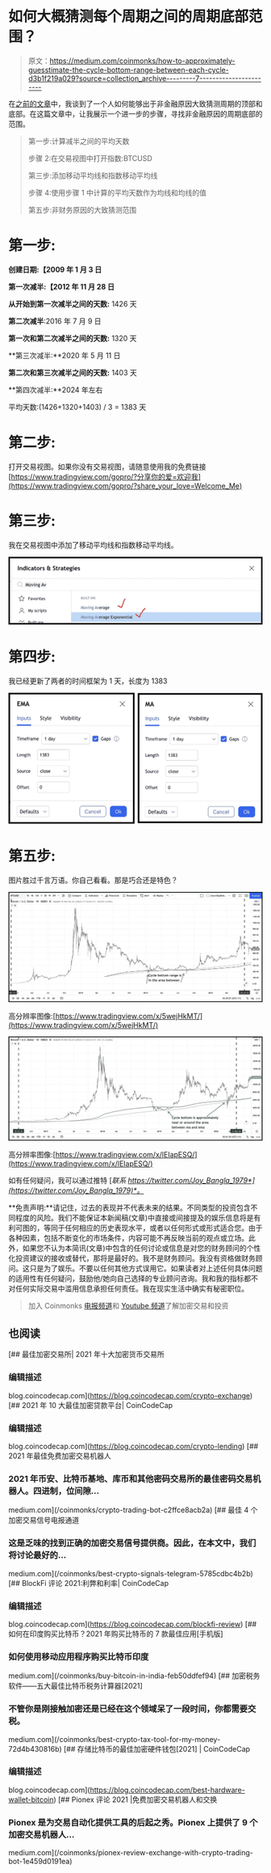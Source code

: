 # 如何大概猜测每个周期之间的周期底部范围？

> 原文：<https://medium.com/coinmonks/how-to-approximately-guesstimate-the-cycle-bottom-range-between-each-cycle-d3b1f219a029?source=collection_archive---------7----------------------->

在[之前的文章](https://joy-bangla.medium.com/how-to-guesstimate-the-cycle-top-and-bottom-of-bitcoin-80ee2661b602)中，我谈到了一个人如何能够出于非金融原因大致猜测周期的顶部和底部。在这篇文章中，让我展示一个进一步的步骤，寻找非金融原因的周期底部的范围。

> 第一步:计算减半之间的平均天数
> 
> 步骤 2:在交易视图中打开指数:BTCUSD
> 
> 第三步:添加移动平均线和指数移动平均线
> 
> 步骤 4:使用步骤 1 中计算的平均天数作为均线和均线的值
> 
> 第五步:非财务原因的大致猜测范围

# 第一步:

**创建日期:【2009 年 1 月 3 日**

**第一次减半:【2012 年 11 月 28 日**

**从开始到第一次减半之间的天数:** 1426 天

**第二次减半**:2016 年 7 月 9 日

**第一次和第二次减半之间的天数:** 1320 天

**第三次减半:**2020 年 5 月 11 日

**第二次和第三次减半之间的天数:** 1403 天

**第四次减半:**2024 年左右

平均天数:(1426+1320+1403) / 3 = 1383 天

# **第二步:**

打开交易视图。如果你没有交易视图，请随意使用我的免费链接[https://www.tradingview.com/gopro/?分享你的爱=欢迎我](https://www.tradingview.com/gopro/?share_your_love=Welcome_Me)

# 第三步:

我在交易视图中添加了移动平均线和指数移动平均线。

![](img/be12d4decf41e14b64e0aaa8ee2b0489.png)

# 第四步:

我已经更新了两者的时间框架为 1 天，长度为 1383

![](img/480977514776f032206ed37402ec7fbf.png)

# 第五步:

图片胜过千言万语。你自己看看。那是巧合还是特色？

![](img/9afdeab494cfa3a91806295b380b1dd4.png)

高分辨率图像:[https://www.tradingview.com/x/5wejHkMT/](https://www.tradingview.com/x/5wejHkMT/)

![](img/f7515823d19a1f954e2c0a2e746a791e.png)

高分辨率图像:[https://www.tradingview.com/x/lEIapESQ/](https://www.tradingview.com/x/lEIapESQ/)

如有任何疑问，我可以通过推特 [*联系 https://twitter.com/Joy_Bangla_1979*](https://twitter.com/Joy_Bangla_1979)*。*

**免责声明:**请记住，过去的表现并不代表未来的结果。不同类型的投资包含不同程度的风险。我们不能保证本新闻稿(文章)中直接或间接提及的娱乐信息将是有利可图的，等同于任何相应的历史表现水平，或者以任何形式或形式适合您。由于各种因素，包括不断变化的市场条件，内容可能不再反映当前的观点或立场。此外，如果您不认为本简讯(文章)中包含的任何讨论或信息是对您的财务顾问的个性化投资建议的接收或替代，那将是最好的。我不是财务顾问。我没有资格做财务顾问。这只是为了娱乐。不要以任何其他方式误用它。如果读者对上述任何具体问题的适用性有任何疑问，鼓励他/她向自己选择的专业顾问咨询。我和我的指标都不对任何实际交易中滥用信息承担任何责任。我在现实生活中确实有秘密职位。

> 加入 Coinmonks [电报频道](https://t.me/coincodecap)和 [Youtube 频道](https://www.youtube.com/c/coinmonks/videos)了解加密交易和投资

## 也阅读

[](https://blog.coincodecap.com/crypto-exchange) [## 最佳加密交易所| 2021 年十大加密货币交易所

### 编辑描述

blog.coincodecap.com](https://blog.coincodecap.com/crypto-exchange) [](https://blog.coincodecap.com/crypto-lending) [## 2021 年 10 大最佳加密贷款平台| CoinCodeCap

### 编辑描述

blog.coincodecap.com](https://blog.coincodecap.com/crypto-lending) [](/coinmonks/crypto-trading-bot-c2ffce8acb2a) [## 2021 年最佳免费加密交易机器人

### 2021 年币安、比特币基地、库币和其他密码交易所的最佳密码交易机器人。四进制，位间隙…

medium.com](/coinmonks/crypto-trading-bot-c2ffce8acb2a) [](/coinmonks/best-crypto-signals-telegram-5785cdbc4b2b) [## 最佳 4 个加密交易信号电报通道

### 这是乏味的找到正确的加密交易信号提供商。因此，在本文中，我们将讨论最好的…

medium.com](/coinmonks/best-crypto-signals-telegram-5785cdbc4b2b) [](https://blog.coincodecap.com/blockfi-review) [## BlockFi 评论 2021:利弊和利率| CoinCodeCap

### 编辑描述

blog.coincodecap.com](https://blog.coincodecap.com/blockfi-review) [](/coinmonks/buy-bitcoin-in-india-feb50ddfef94) [## 如何在印度购买比特币？2021 年购买比特币的 7 款最佳应用[手机版]

### 如何使用移动应用程序购买比特币印度

medium.com](/coinmonks/buy-bitcoin-in-india-feb50ddfef94) [](/coinmonks/best-crypto-tax-tool-for-my-money-72d4b430816b) [## 加密税务软件——五大最佳比特币税务计算器[2021]

### 不管你是刚接触加密还是已经在这个领域呆了一段时间，你都需要交税。

medium.com](/coinmonks/best-crypto-tax-tool-for-my-money-72d4b430816b) [](https://blog.coincodecap.com/best-hardware-wallet-bitcoin) [## 存储比特币的最佳加密硬件钱包[2021] | CoinCodeCap

### 编辑描述

blog.coincodecap.com](https://blog.coincodecap.com/best-hardware-wallet-bitcoin) [](/coinmonks/pionex-review-exchange-with-crypto-trading-bot-1e459d0191ea) [## Pionex 评论 2021 |免费加密交易机器人和交换

### Pionex 是为交易自动化提供工具的后起之秀。Pionex 上提供了 9 个加密交易机器人…

medium.com](/coinmonks/pionex-review-exchange-with-crypto-trading-bot-1e459d0191ea)